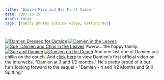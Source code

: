 ```yaml
---
title: 'Damien Pics and His First Video!'
date: 2007-10-19
draft: false
tags: [family photos outside video, Getting Out]

---
```


[![Damien Dressed for Outside](http://farm3.static.flickr.com/2178/1642227946_ba1c7b7b25.jpg)](http://www.flickr.com/photos/lemon/1642227946/) [![Damien in the Leaves](http://farm3.static.flickr.com/2211/1641334105_209fd18bf0.jpg)](http://www.flickr.com/photos/lemon/1641334105/) [![Sue, Damien and Chris in the Leaves](http://farm3.static.flickr.com/2198/1642098562_9687799039.jpg)](http://www.flickr.com/photos/lemon/1642098562/) Awww... the happy family. [![Sue and Damien](http://farm3.static.flickr.com/2006/1642032014_0cac0ad85f.jpg)](http://www.flickr.com/photos/lemon/1642032014/) [![Damien on the Couch](http://farm3.static.flickr.com/2106/1641960140_fdf0bf7375.jpg)](http://www.flickr.com/photos/lemon/1641960140/) And one last one of Damien just chillin on the couch. And [click here](http://gallery.mac.com/nothedge#100044) to view Damien's first official video on the interwebs, "Damien at 3 and 1/2 months." He's pretty proud of it but he's looking forward to the sequel - "Damien - 4 and 1/2 Months and Still Spitting."